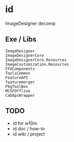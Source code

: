 # id

ImageDesigner decomp

## Exe / Libs
```
ImageDesigner
ImageDesignerCore
ImageDesignerCore.Resources
ImageCustomization.Resources
FFUComponents
ToolsCommon
FeatureAPI
featuremerger
PkgToolBox
MCSFOffline
CabApiWrapper
```

## TODO
- id for w10m
- id doc / how-to
- id wiki / project

